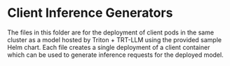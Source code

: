 # Client Inference Generators

The files in this folder are for the deployment of client pods in the same cluster as a model hosted by Triton + TRT-LLM using
the provided sample Helm chart.
Each file creates a single deployment of a client container which can be used to generate inference requests for the deployed
model.
